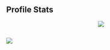 

##  Profile Stats
<p align="center">
<img src="http://github-readme-streak-stats.herokuapp.com?user=42infi&theme=darcula&date_format=M%20j%5B%2C%20Y%5D"/>
</p>


##
![](https://komarev.com/ghpvc/?username=42infi&label=Profile+Views&style=flat-square)


